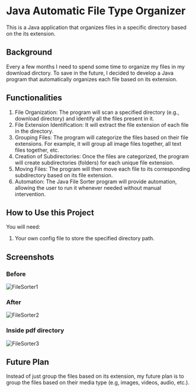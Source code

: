 # Java Automatic File Type Organizer

This is a Java application that organizes files in a specific directory based on the its extension.


## Background
Every a few months I need to spend some time to organize my files in my download dirctory. To save in the future, I decided to develop a Java program that automatically organizes each file based on its extension.


## Functionalities
1. File Organization: The program will scan a specified directory (e.g., download directory) and identify all the files present in it.
2. File Extension Identification: It will extract the file extension of each file in the directory.
3. Grouping Files: The program will categorize the files based on their file extensions. For example, it will group all image files together, all text files together, etc.
4. Creation of Subdirectories: Once the files are categorized, the program will create subdirectories (folders) for each unique file extension.
5. Moving Files: The program will then move each file to its corresponding subdirectory based on its file extension.
6. Automation: The Java File Sorter program will provide automation, allowing the user to run it whenever needed without manual intervention.
  

## How to Use this Project
You will need:
1. Your own config file to store the specified directory path.
   
## Screenshots
### Before
![FileSorter1](https://github.com/sjadrian/java-file-sorter/assets/93874977/eb56c5f5-4f37-4a8f-868c-38d6e821a72f)


### After
![FileSorter2](https://github.com/sjadrian/java-file-sorter/assets/93874977/987f4447-5bed-4f48-94dd-ece5fbb017bb)

### Inside pdf directory
![FileSorter3](https://github.com/sjadrian/java-file-sorter/assets/93874977/abfd35dc-337a-45a2-a972-58e6db854631)

## Future Plan
Instead of just group the files based on its extension, my future plan is to group the files based on their media type (e.g, images, videos, audio, etc.).


